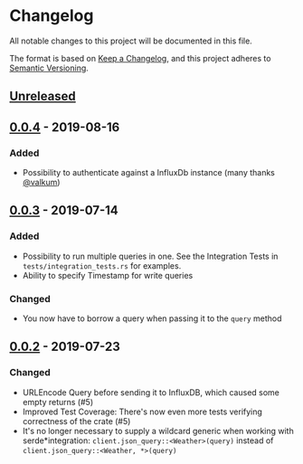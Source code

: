 # Changelog

All notable changes to this project will be documented in this file.

The format is based on [Keep a Changelog](https://keepachangelog.com/en/1.0.0/),
and this project adheres to [Semantic Versioning](https://semver.org/spec/v2.0.0.html).

## [Unreleased]

## [0.0.4] - 2019-08-16

### Added

-   Possibility to authenticate against a InfluxDb instance (many thanks [@valkum](https://github.com/valkum))

## [0.0.3] - 2019-07-14

### Added

-   Possibility to run multiple queries in one. See the Integration Tests in `tests/integration_tests.rs` for examples.
-   Ability to specify Timestamp for write queries

### Changed

-   You now have to borrow a query when passing it to the `query` method

## [0.0.2] - 2019-07-23

### Changed

-   URLEncode Query before sending it to InfluxDB, which caused some empty returns (#5)
-   Improved Test Coverage: There's now even more tests verifying correctness of the crate (#5)
-   It's no longer necessary to supply a wildcard generic when working with serde*integration: `client.json_query::<Weather>(query)` instead of `client.json_query::<Weather, *>(query)`

[unreleased]: https://github.com/Empty2k12/influxdb-rust/compare/v0.0.4...HEAD
[0.0.4]: https://github.com/Empty2k12/influxdb-rust/compare/v0.0.3...v0.0.4
[0.0.3]: https://github.com/Empty2k12/influxdb-rust/compare/v0.0.2...v0.0.3
[0.0.2]: https://github.com/Empty2k12/influxdb-rust/releases/tag/v0.0.2
